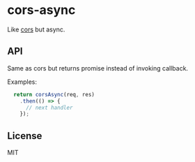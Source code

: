 # cors-async

Like [cors](https://www.npmjs.com/package/cors) but async.

## API

Same as cors but returns promise instead of invoking callback.

Examples:

```javascript
  return corsAsync(req, res)
    .then(() => {
      // next handler
    });
```

## License

MIT
